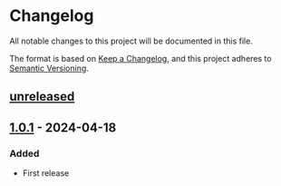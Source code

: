 # Changelog

All notable changes to this project will be documented in this file.

The format is based on [Keep a Changelog](https://keepachangelog.com/en/1.0.0/),
and this project adheres to [Semantic Versioning](https://semver.org/spec/v2.0.0.html).

## [unreleased]

## [1.0.1] - 2024-04-18

### Added

- First release

[unreleased]: https://github.com/cthing/gradle-locc/compare/1.0.1...HEAD
[1.0.1]: https://github.com/cthing/gradle-locc/releases/tag/1.0.1

